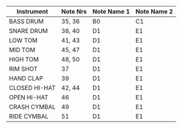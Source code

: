 | Instrument      | Note Nrs    | Note Name 1  	| Note Name 2  |
| -------------   |------------ | ----		| ----		|
| BASS DRUM       | 35, 36      |  B0  		|  C1		  |
| SNARE DRUM      | 38, 40      |   D1 		|  E1 		|
| LOW TOM         | 41, 43      |   D1 		|  E1 		|
| MID TOM      	  | 45, 47      |   D1 		|  E1 		|
| HIGH TOM        | 48, 50      |   D1 		|  E1 		|
| RIM SHOT        | 37      	  |   D1 		|  E1 		|
| HAND CLAP	      | 39      	  |   D1 		|  E1 		|
| CLOSED HI-HAT	  | 42, 44      |   D1 		|  E1 		|
| OPEN HI-HAT     | 46    	    |   D1 		|  E1 		|
| CRASH CYMBAL    | 49     	    |   D1 		|  E1 		|
| RIDE CYMBAL     | 51    	    |   D1 		|  E1 		|
